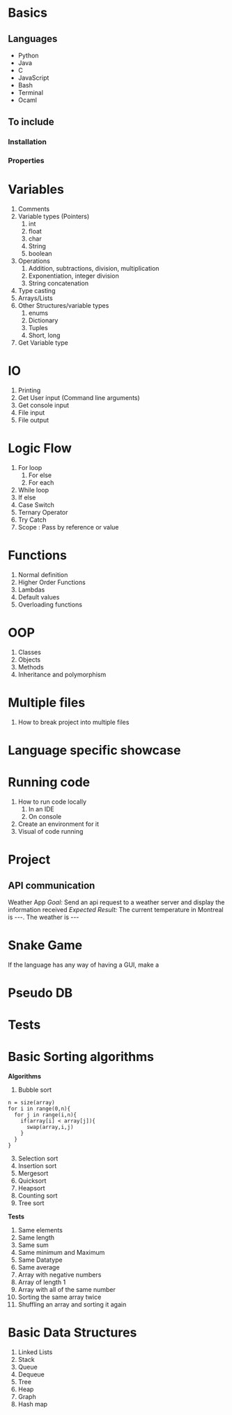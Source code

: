 # Basics

## Languages
* Python
* Java
* C
* JavaScript
* Bash
* Terminal
* Ocaml

## To include
### Installation
### Properties

# Variables
1. Comments
2. Variable types (Pointers)
	1. int
	2. float
	3. char
	4. String
	5. boolean
3. Operations
	1. Addition, subtractions, division, multiplication
	2. Exponentiation, integer division
	3. String concatenation
4. Type casting
5. Arrays/Lists
6. Other Structures/variable types
	1. enums
	2. Dictionary
	3. Tuples
	4. Short, long
7. Get Variable type

# IO
1. Printing
2. Get User input (Command line arguments)
3. Get console input 
4. File input
5. File output

# Logic Flow
1. For loop
	1. For else
	2. For each
2. While loop
3. If else
4. Case Switch
5. Ternary Operator
6. Try Catch
7. Scope : Pass by reference or value
# Functions
1. Normal definition
2. Higher Order Functions
3. Lambdas
4. Default values
5. Overloading functions

# OOP
1. Classes
2. Objects
3. Methods
4. Inheritance and polymorphism

# Multiple files
1. How to break project into multiple files

# Language specific showcase

# Running code
1. How to run code locally 
	1. In an IDE
	2. On console
2. Create an environment for it
3. Visual of code running

# Project 
## API communication
Weather App
*Goal:* Send an api request to a weather server and display the information received
*Expected Result:* The current temperature in Montreal is ---. The weather is ---
# Snake Game
If the language has any way of having a GUI, make a 

# Pseudo DB

# Tests 

# Basic Sorting algorithms
**Algorithms**
1. Bubble sort
```
n = size(array)
for i in range(0,n){
  for j in range(i,n){
    if(array[i] < array[j]){
      swap(array,i,j)
    }
  }
}
```
3. Selection sort
4. Insertion sort
5. Mergesort
6. Quicksort
7. Heapsort
8. Counting sort
9. Tree sort

**Tests**
1. Same elements
2. Same length
3. Same sum
4. Same minimum and Maximum
5. Same Datatype
6. Same average
7. Array with negative numbers
8. Array of length 1
9. Array with all of the same number
10. Sorting the same array twice
11. Shuffling an array and sorting it again

# Basic Data Structures
1. Linked Lists
2. Stack
3. Queue
4. Dequeue
5. Tree
6. Heap
7. Graph
8. Hash map
